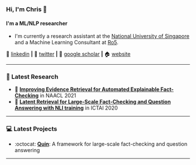 ### Hi, I'm Chris 👋


#### I'm a ML/NLP researcher
- I'm currently a research assistant at the [National University of Singapore][nus] and a Machine Learning Consultant at [Ro5][ro5].

:necktie: [linkedin][linkedin] **|** 
:baby_chick: [twitter][twitter] **|** 
:newspaper: [google scholar][google scholar] **|** 
:house: [website][website]

---

### 📑 Latest Research
<!-- PAPER:START -->
- 📜 [**Improving Evidence Retrieval for Automated Explainable Fact-Checking**][NAACL2021] in NAACL 2021
- 📜 [**Latent Retrieval for Large-Scale Fact-Checking and Question Answering with NLI training**][ICTAI2020] in ICTAI 2020


<!-- PAPER:END -->

---

### 💻 Latest Projects
<!-- Project:START -->
- :octocat: [**Quin**][quin]: A framework for large-scale fact-checking and question answering


<!-- Project:END -->

---

[NAACL2021]: https://algoprog.com/files/naacl-2021-quin-fact-checking.pdf
[ICTAI2020]: https://ieeexplore.ieee.org/document/9288228
[quin]: https://github.com/algoprog/Quin
[nus]: https://www.nus.edu.sg
[ro5]: https://www.ro5.ai
[google scholar]: https://scholar.google.co.uk/citations?user=CdJEwOkAAAAJ
[linkedin]: https://www.linkedin.com/in/chris-samarinas/
[twitter]: https://twitter.com/CSamarinas
[website]: https://algoprog.com
